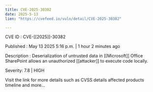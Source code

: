 ```yaml
---
title: CVE-2025-30382
date: 2025-5-13
lien: "https://cvefeed.io/vuln/detail/CVE-2025-30382"

---
```


CVE ID : CVE-[[2025]]-30382

Published :  May 13
2025
5:16 p.m. | 1 hour
2 minutes ago

Description : Deserialization of untrusted data in [[Microsoft]] Office SharePoint allows an unauthorized [[attacker]] to execute code locally.

Severity: 7.8 | HIGH

Visit the link for more details
such as CVSS details
affected products
timeline
and more...
